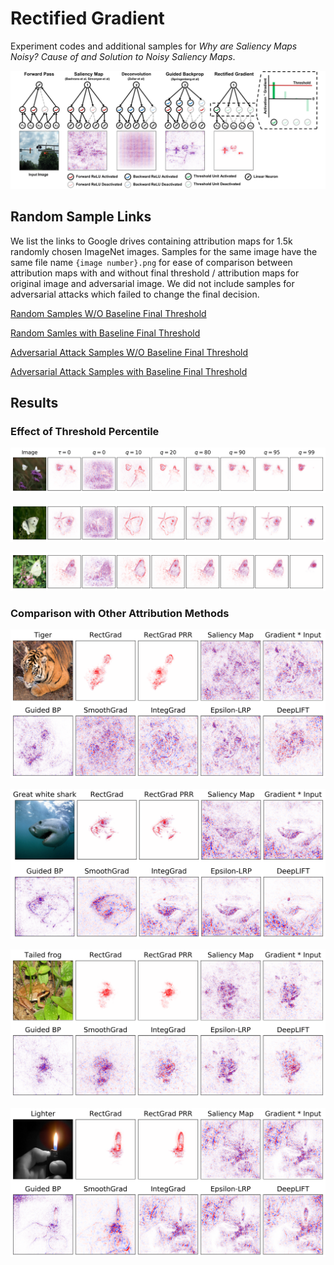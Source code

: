 # Rectified Gradient

Experiment codes and additional samples for *Why are Saliency Maps Noisy? Cause of and Solution to Noisy Saliency Maps*.

![alt tag](https://github.com/1202kbs/Rectified-Gradient/blob/master/assets/comparison.png)

## Random Sample Links

We list the links to Google drives containing attribution maps for 1.5k randomly chosen ImageNet images. Samples for the same image have the same file name ``{image number}.png`` for ease of comparison between attribution maps with and without final threshold / attribution maps for original image and adversarial image. We did not include samples for adversarial attacks which failed to change the final decision.

[Random Samples W/O Baseline Final Threshold](https://drive.google.com/drive/folders/1F9k-Jvxe1OppDoIDHV1SWLzugkpPQMkY?usp=sharing)

[Random Samles with Baseline Final Threshold](https://drive.google.com/drive/folders/1LQOWtvJPV9nnUCjB2VRNDgFGixmpAnJB?usp=sharing)

[Adversarial Attack Samples W/O Baseline Final Threshold](https://drive.google.com/drive/folders/1kkgVQs2jBWWqLW5CTrKhpBnpwAUhZDJs?usp=sharing)

[Adversarial Attack Samples with Baseline Final Threshold](https://drive.google.com/drive/folders/1MXrmQCgWgpf84Mj1f9Q8QrOfOncSbvlf?usp=sharing)

## Results

### Effect of Threshold Percentile

![alt tag](https://github.com/1202kbs/Rectified-Gradient/blob/master/assets/threshold1.png)

![alt tag](https://github.com/1202kbs/Rectified-Gradient/blob/master/assets/threshold2.png)

![alt tag](https://github.com/1202kbs/Rectified-Gradient/blob/master/assets/threshold3.png)


### Comparison with Other Attribution Methods

![alt tag](https://github.com/1202kbs/Rectified-Gradient/blob/master/assets/inter_1.png)

![alt tag](https://github.com/1202kbs/Rectified-Gradient/blob/master/assets/inter_2.png)

![alt tag](https://github.com/1202kbs/Rectified-Gradient/blob/master/assets/inter_3.png)

![alt tag](https://github.com/1202kbs/Rectified-Gradient/blob/master/assets/inter_4.png)